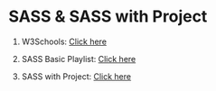 # SASS & SASS with Project

1. W3Schools: [Click here](https://www.w3schools.com/sass/default.asp)

2. SASS Basic Playlist: [Click here](https://www.youtube.com/playlist?list=PLxKLKKmbLNwYCbWgm8On5lIy85juziaCF0)

3. SASS with Project: [Click here](https://www.youtube.com/playlist?list=PLBMCyCQ4nalak0Sj9hZJyVdUUWrvbCgil)

